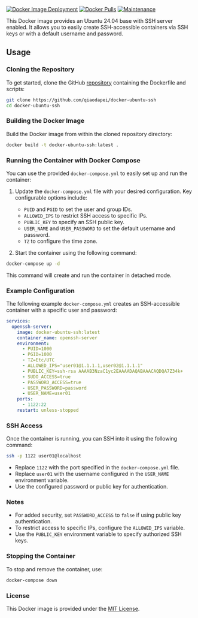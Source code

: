 [![Docker Image Deployment](https://github.com/qiaodapei/docker-ubuntu-ssh/actions/workflows/build-and-push-docker-image.yml/badge.svg)](https://github.com/qiaodapei/docker-ubuntu-ssh/actions/workflows/build-and-push-docker-image.yml)
[![Docker Pulls](https://img.shields.io/docker/pulls/qiaodapei/docker-ubuntu-ssh.svg)](https://hub.docker.com/r/qiaodapei/docker-ubuntu-ssh)
[![Maintenance](https://img.shields.io/badge/Maintained-Yes-green.svg)](https://github.com/qiaodapei/docker-ubuntu-ssh)

This Docker image provides an Ubuntu 24.04 base with SSH server enabled. It allows you to easily create SSH-accessible containers via SSH keys or with a default username and password.

## Usage

### Cloning the Repository

To get started, clone the GitHub [repository](https://github.com/qiaodapei/docker-ubuntu-ssh) containing the Dockerfile and
scripts:

```bash
git clone https://github.com/qiaodapei/docker-ubuntu-ssh
cd docker-ubuntu-ssh
```

### Building the Docker Image

Build the Docker image from within the cloned repository directory:

```bash
docker build -t docker-ubuntu-ssh:latest .
```

### Running the Container with Docker Compose

You can use the provided `docker-compose.yml` to easily set up and run the container:

1. Update the `docker-compose.yml` file with your desired configuration. Key configurable options include:
   - `PUID` and `PGID` to set the user and group IDs.
   - `ALLOWED_IPS` to restrict SSH access to specific IPs.
   - `PUBLIC_KEY` to specify an SSH public key.
   - `USER_NAME` and `USER_PASSWORD` to set the default username and password.
   - `TZ` to configure the time zone.

2. Start the container using the following command:

```bash
docker-compose up -d
```

This command will create and run the container in detached mode.

### Example Configuration

The following example `docker-compose.yml` creates an SSH-accessible container with a specific user and password:

```yaml
services:
  openssh-server:
    image: docker-ubuntu-ssh:latest
    container_name: openssh-server
    environment:
      - PUID=1000
      - PGID=1000
      - TZ=Etc/UTC
      - ALLOWED_IPS="user01@1.1.1.1,user02@1.1.1.1"
      - PUBLIC_KEY=ssh-rsa AAAAB3NzaC1yc2EAAAADAQABAAACAQDQA7Z34k+
      - SUDO_ACCESS=true
      - PASSWORD_ACCESS=true
      - USER_PASSWORD=password
      - USER_NAME=user01
    ports:
      - 1122:22
    restart: unless-stopped
```

### SSH Access

Once the container is running, you can SSH into it using the following command:

```bash
ssh -p 1122 user01@localhost
```

- Replace `1122` with the port specified in the `docker-compose.yml` file.
- Replace `user01` with the username configured in the `USER_NAME` environment variable.
- Use the configured password or public key for authentication.

### Notes

- For added security, set `PASSWORD_ACCESS` to `false` if using public key authentication.
- To restrict access to specific IPs, configure the `ALLOWED_IPS` variable.
- Use the `PUBLIC_KEY` environment variable to specify authorized SSH keys.

### Stopping the Container

To stop and remove the container, use:

```bash
docker-compose down
```

### License

This Docker image is provided under the [MIT License](LICENSE).
```
